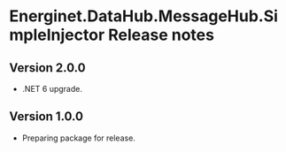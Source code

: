 # Energinet.DataHub.MessageHub.SimpleInjector Release notes

## Version 2.0.0

- .NET 6 upgrade.

## Version 1.0.0

- Preparing package for release.
